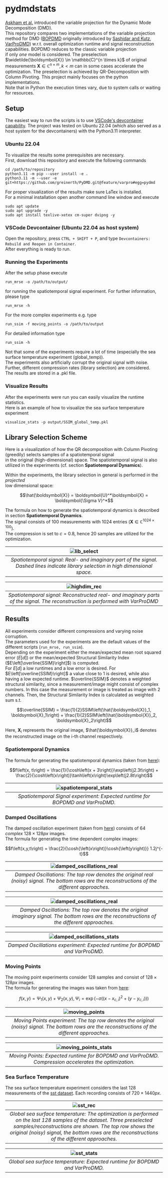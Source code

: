 # pydmdstats
[Askham et al.](https://epubs.siam.org/doi/abs/10.1137/M1124176) introduced the variable projection for the Dynamic Mode Decomposition (DMD).\
This repository compares two implementations of the variable projection method for DMD ([BOPDMD](https://github.com/PyDMD/PyDMD/blob/master/pydmd/bopdmd.py) originally introduced by [Sashidar and Kutz](https://royalsocietypublishing.org/doi/abs/10.1098/rsta.2021.0199), [VarProDMD](https://github.com/greinerth/PyDMD/blob/feature/varpro/pydmd/varprodmd.py)) 
w.r.t. overall optimization runtime and signal reconstruction capabilities.
BOPDMD reduces to the classic variable projection\
if only *one* model is considered. The preselection $\widetilde{\boldsymbol{X}} \in \mathbb{C}^{n \times k}$ of original measurements $\boldsymbol{X} \in \mathbb{C}^{n \times m}, k < m$ can in some cases accelerate the optimization. The preselection is achieved by QR-Decomposition with Column Pivoting. This project mainly focuses on the python implementations.\
Note that in Python the execution times vary, due to system calls or waiting for resources.

## Setup
The easiest way to run the scripts is to use [VSCode's devcontainer capability](https://code.visualstudio.com/docs/devcontainers/containers). The project was tested on Ubuntu 22.04 (which also served as a host system for the devcontainers) with the Python3.11 interpreter.

### Ubuntu 22.04
To visualize the results some prerequisites are necessary.\
First, download this repository and execute the following commands 
```
cd /path/to/repository
python3.11 -m pip --user install -e .
python3.11 -m --user -e git+https://github.com/greinerth/PyDMD.git@feature/varpro#egg=pydmd
```
For proper visualization of the results make sure LaTex is installed.\
For a minimal installation open another command line window and execute
```
sudo apt update
sudo apt upgrade -y
sudo apt install texlive-xetex cm-super dvipng -y
```
### VSCode Devcontainer (Ubuntu 22.04 as host system)
Open the repository, press `CTRL + SHIFT + P`, and type `Devcontainers: Rebuild and Reopen in Container`.\
After everything is ready to run.

### Running the Experiments
After the setup phase execute
```
run_mrse -o /path/to/output/
```
for running the spatiotemporal signal experiment.
For further information, please type
```
run_mrse -h
```
For the more complex experiments e.g. type
```
run_ssim -f moving_points -o /path/to/output
```
For detailed information type
```
run_ssim -h
```
Not that some of the experiments require a lot of time (especially the sea surface temperature experiment (global_temp)).\
The experiments also artificially corrupt the original signal with noise. Further, different compression rates (library selection) are considered.\
The results are stored in a .pkl file.

### Visualize Results
After the experiments were run you can easily visualize the runtime statistics.\
Here is an example of how to visualize the sea surface temperature experiment
```
visualize_stats -p output/SSIM_global_temp.pkl
```
## Library Selection Scheme
Here is a visualization of how the QR decomposition with Column Pivoting (greedily) selects samples of a spatiotemporal signal\
in the original (high-dimensional) space. The spatiotemporal signal is also utilized in the experiments (cf. section **Spatiotemporal Dynamics**).

Within the experiments, the library selection in general is performed in the *projected*\
low dimensional space:
```math
\hat{\boldsymbol{X}} = \boldsymbol{U}^*\boldsymbol{X} = \boldsymbol{\Sigma V}^*
```
The formula on how to generate the spatiotemporal dynamics is described in section **Spatiotemporal Dynamics**.\
The signal consists of $100$ measurements with $1024$ entries $\left(\boldsymbol{X} \in \mathbb{C}^{1024 \times 100}\right)$.\
The compression is set to $c = 0.8$, hence $20$ samples are utilized for the optimization.

|![lib_select](./figures/varprodmd_highdim_library.png)|
|:--:|
|*Spatiotemporal signal: Real- and imaginary part of the signal. Dashed lines indicate library selection in high dimensional space.*|

|![highdim_rec](./figures/varprodmd_highdim_library_rec.png)|
|:--:|
|*Spatiotemporal signal: Reconstructed real- and imaginary parts of the signal. The reconstruction is performed with VarProDMD*|

## Results
All experiments consider different compressions and varying noise corruption.\
The parameters used for the experiments are the default values of the different scripts (`run_mrse, run_ssim`).\
Depending on the experiment either the mean/expected mean root squared error ($E\left[d\right]$) or the mean/expected Structural Similarity Index ($E\left[\overline{SSIM}\right]$) is computed.\
For $E\left[d\right]$ a low runtimes and a low error is desired. For $E\left[\overline{SSIM}\right]$ a value close to 1 is desired, while also having a low expected runtime. $\overline{SSIM}$ denotes a weighted\
structural similarity, since a measurement/image might consist of complex numbers. In this case the measurement or image is treated as image with $2$ channels. Then, the Structural Similarity Index is calculated as weighted sum s.t.

```math
\overline{SSIM} = \frac{1}{2}SSIM\left(\hat{\boldsymbol{X}}_1, \boldsymbol{X}_1\right) + \frac{1}{2}SSIM\left(\hat{\boldsymbol{X}}_2, \boldsymbol{X}_2\right)
```
Here, $\boldsymbol{X}_i$ represents the original image, $\hat{\boldsymbol{X}}_i$ denotes the reconstructed image on the i-th channel respectively.

### Spatiotemporal Dynamics
The formula for generating the spatiotemporal dynamics (taken from [here](https://epubs.siam.org/doi/book/10.1137/1.9781611974508)):
```math
f\left(x, t\right) = \frac{1}{\cosh\left(x + 3\right)}\exp\left(j2.3t\right) + \frac{2}{\cosh\left(x\right)}\tanh\left(x\right)\exp\left(j2.8t\right)
```
|![spatiotemporal_stats](./figures/highdim_stats.png)|
|:-:|
|*Spatiotemporal Signal experiment: Expected runtime for BOPDMD and VarProDMD.*|

### Damped Oscillations
The damped oscillation experiment (taken from [here](https://github.com/PyDMD/PyDMD/blob/master/tutorials/tutorial2/tutorial-2-adv-dmd.ipynb)) consists of $64$ *complex* $128 \times 128 px$ images.\
The formula for generating the time dependent complex images:
```math
f\left(x,y,t\right) = \frac{2}{\cosh{\left(x\right)}\cosh{\left(y\right)}} 1.2j^{-t}
```

|![damped_oscillations_real](./figures/complex2d_real.png)|
|:-:|
|*Damped Oscillations: The top row denotes the original real (noisy) signal. The bottom rows are the reconstructions of the different approaches.*|

|![damped_oscillations_real](./figures/complex2d_imag.png)|
|:-:|
|*Damped Oscillations: The top row denotes the original imaginary signal. The bottom rows are the reconstructions of the different approaches.*|

|![damped_oscillations_stats](./figures/complex2d_stats.png)|
|:-:|
|*Damped Oscillations experiment: Expected runtime for BOPDMD and VarProDMD.*|

### Moving Points
The moving point experiments consider $128$ samples and consist of $128 \times 128 px$ images.\
The formula for generating the images was taken from [here](https://epubs.siam.org/doi/abs/10.1137/15M1023543):
```math
f\left(x, y\right) = \Psi_1\left(x, y\right) + \Psi_2\left(x, y\right), \Psi_i = \exp{\left(-\sigma\left(\left(x - x_{c,i}\right)^2 + \left(y - y_{c,i}\right)\right)\right)}
```
|![moving_points](./figures/moving_points.png)|
|:-:|
|*Moving Points experiment: The top row denotes the original (noisy) signal. The bottom rows are the reconstructions of the different approaches.*|

|![moving_points_stats](./figures/moving_points_stats.png)|
|:-:|
|*Moving Points: Expected runtime for BOPDMD and VarProDMD. Compression accelerates the optimization.*|

### Sea Surface Temperature
The sea surface temperature experiment considers the last $128$ measurements of the [sst dataset](https://downloads.psl.noaa.gov/Datasets/noaa.oisst.v2.highres/sst.day.mean.ltm.1982-2010.nc).
Each recording consists of $720 \times 1440 px$.

|![sst_rec](./figures/global_temp.png)|
|:-:|
|*Global sea surface temperature: The optimization is performed on the last 128 samples of the dataset. Three preselected samples/reconstructions are shown. The top row shows the original (noisy) signal, the bottom rows are the reconstructions of the different approaches.*|

|![sst_stats](./figures/global_temp_stats.png)|
|:-:|
|*Global sea surface temperature: Expected runtime for BOPDMD and VarProDMD.*|
